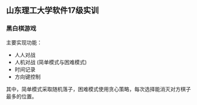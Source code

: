 ## 山东理工大学软件17级实训

### 黑白棋游戏

主要实现功能：
- 人人对战
- 人机对战 (简单模式与困难模式)
- 时间记录
- 方向键控制

其中，简单模式采取随机落子，困难模式使用贪心策略，每次选择能消灭对方棋子最多的位置。